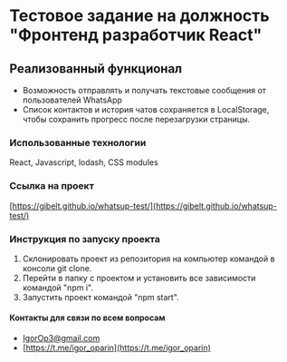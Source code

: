 # Тестовое задание на должность "Фронтенд разработчик React"


## Реализованный функционал

+ Возможность отправлять и получать текстовые сообщения от пользователей WhatsApp
+ Список контактов и история чатов сохраняется в LocalStorage, чтобы сохранить прогресс после перезагрузки страницы.

### Использованные технологии

React, Javascript, lodash, CSS modules

### Ссылка на проект

[https://gibelt.github.io/whatsup-test/](https://gibelt.github.io/whatsup-test/)

### Инструкция по запуску проекта

1. Склонировать проект из репозитория на компьютер командой в консоли git clone.
2. Перейти в папку с проектом и установить все зависимости командой "npm i".
3. Запустить проект командой "npm start".


#### Контакты для связи по всем вопросам

+ [IgorOp3@gmail.com](IgorOp3@gmail.com)
+ [https://t.me/igor_oparin](https://t.me/igor_oparin)
